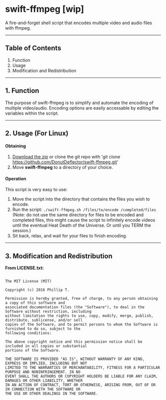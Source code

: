 # swift-ffmpeg [wip]
A fire-and-forget shell script that encodes multiple video and audio files with ffmpeg.

___

## Table of Contents
1. Function
2. Usage
3. Modification and Redistribution

___

## 1. Function

The purpose of swift-ffmpeg is to simplify and automate the encoding of multiple 
video/audio. Encoding options are easily accessable by editing the variables within the
script.

___

## 2. Usage (For Linux)

#### Obtaining 
  1. [Download the zip](https://github.com/DonutDeflector/swift-ffmpeg/archive/master.zip) or clone the git repo with 'git clone https://github.com/DonutDeflector/swift-ffmpeg.git'
  2. Move **swift-ffmpeg** to a directory of your choice.

#### Operation
This script is very easy to use:
  1. Move the script into the directory that contains the files you wish to encode.
  2. Run the script: `./swift-ffmpeg.sh /files/to/encode /completed/files`
  (Note: do not use the same directory for files to be encoded and completed files, this might cause the script to infinitely encode videos until the eventual Heat Death of the Universe. Or until you TERM the session.)
  3. Sit back, relax, and wait for your files to finish encoding.
  
___

## 3. Modification and Redistribution

**From LICENSE.txt:**

```

The MIT License (MIT)

Copyright (c) 2016 Phillip T.

Permission is hereby granted, free of charge, to any person obtaining a copy of this software and
associated documentation files (the "Software"), to deal in the Software without restriction, including
without limitation the rights to use, copy, modify, merge, publish, distribute, sublicense, and/or sell
copies of the Software, and to permit persons to whom the Software is furnished to do so, subject to the
following conditions:

The above copyright notice and this permission notice shall be included in all copies or substantial
portions of the Software.

THE SOFTWARE IS PROVIDED "AS IS", WITHOUT WARRANTY OF ANY KIND, EXPRESS OR IMPLIED, INCLUDING BUT NOT
LIMITED TO THE WARRANTIES OF MERCHANTABILITY, FITNESS FOR A PARTICULAR PURPOSE AND NONINFRINGEMENT. IN NO
EVENT SHALL THE AUTHORS OR COPYRIGHT HOLDERS BE LIABLE FOR ANY CLAIM, DAMAGES OR OTHER LIABILITY, WHETHER
IN AN ACTION OF CONTRACT, TORT OR OTHERWISE, ARISING FROM, OUT OF OR IN CONNECTION WITH THE SOFTWARE OR
THE USE OR OTHER DEALINGS IN THE SOFTWARE.

```



